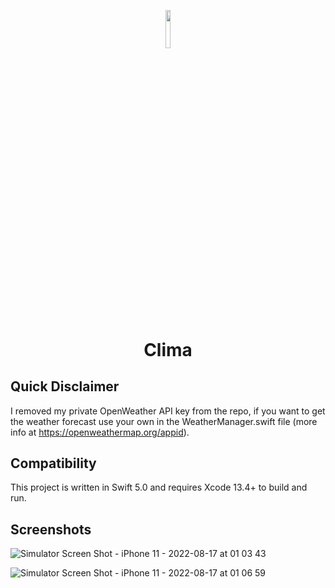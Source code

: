<p align="center"><img width=12.5% src="https://user-images.githubusercontent.com/84686184/184995362-e1b8fbbe-15f5-4351-8204-8f6c0abdd1d8.png"></p>
<h1 align="center">Clima</h1>

## Quick Disclaimer

I removed my private OpenWeather API key from the repo, if you want to get the weather forecast use your own in the WeatherManager.swift file (more info at https://openweathermap.org/appid).

## Compatibility

This project is written in Swift 5.0 and requires Xcode 13.4+ to build and run.

## Screenshots

![Simulator Screen Shot - iPhone 11 - 2022-08-17 at 01 03 43](https://user-images.githubusercontent.com/84686184/184999976-2c3898b8-0e1c-458b-b49e-4dcf59dd4108.png)

![Simulator Screen Shot - iPhone 11 - 2022-08-17 at 01 06 59](https://user-images.githubusercontent.com/84686184/185000296-096d54c4-81aa-4023-82a0-1b7e5490176b.png)


